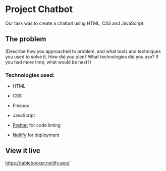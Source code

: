 # Project Chatbot

Our task was to create a chatbot using HTML, CSS and JavaScript.

## The problem

(Describe how you approached to problem, and what tools and techniques you used to solve it.
How did you plan?
What technologies did you use?
If you had more time, what would be next?)

### Technologies used:

- HTML
- CSS
- Flexbox
- JavaScript

- [Prettier](https://www.prettier.io/) for code linting
- [Netlify](https://www.netlify.com/) for deployment

## View it live

<https://tablebooker.netlify.app/>
